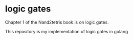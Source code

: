 # logic gates
Chapter 1 of the Nand2tetris book is on logic gates. 

This repository is my implementation of logic gates in golang
